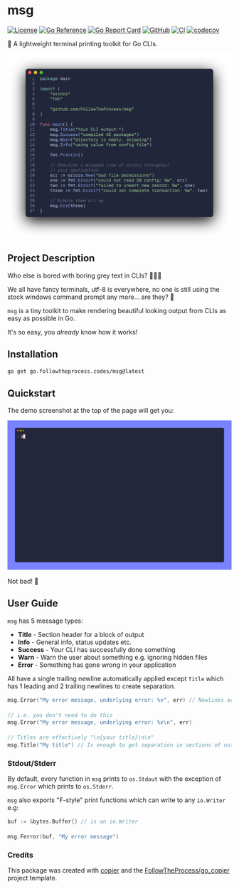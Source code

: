 # msg

[![License](https://img.shields.io/github/license/FollowTheProcess/msg)](https://github.com/FollowTheProcess/msg)
[![Go Reference](https://pkg.go.dev/badge/go.followtheprocess.codes/msg.svg)](https://pkg.go.dev/go.followtheprocess.codes/msg)
[![Go Report Card](https://goreportcard.com/badge/github.com/FollowTheProcess/msg)](https://goreportcard.com/report/github.com/FollowTheProcess/msg)
[![GitHub](https://img.shields.io/github/v/release/FollowTheProcess/msg?logo=github&sort=semver)](https://github.com/FollowTheProcess/msg)
[![CI](https://github.com/FollowTheProcess/msg/workflows/CI/badge.svg)](https://github.com/FollowTheProcess/msg/actions?query=workflow%3ACI)
[![codecov](https://codecov.io/gh/FollowTheProcess/msg/branch/main/graph/badge.svg)](https://codecov.io/gh/FollowTheProcess/msg)

🚀 A lightweight terminal printing toolkit for Go CLIs.

<p align="center">
<img src="https://github.com/FollowTheProcess/msg/raw/main/docs/img/demo.png" alt="demo">
</p>

## Project Description

Who else is bored with boring grey text in CLIs? 🙋🏻‍♂️

We all have fancy terminals, utf-8 is everywhere, no one is still using the stock windows command prompt any more... are they? 🤨

`msg` is a tiny toolkit to make rendering beautiful looking output from CLIs as easy as possible in Go.

It's so easy, you *already* know how it works!

## Installation

```shell
go get go.followtheprocess.codes/msg@latest
```

## Quickstart

The demo screenshot at the top of the page will get you:

<p align="center">
<img src="https://github.com/FollowTheProcess/msg/raw/main/docs/img/demo.gif" alt="output">
</p>

Not bad! 🚀

## User Guide

`msg` has 5 message types:

* **Title** - Section header for a block of output
* **Info** - General info, status updates etc.
* **Success** - Your CLI has successfully done something
* **Warn** - Warn the user about something e.g. ignoring hidden files
* **Error** - Something has gone wrong in your application

All have a single trailing newline automatically applied except `Title` which has 1 leading and 2 trailing newlines to create separation.

```go
msg.Error("My error message, underlying error: %v", err) // Newlines are handled for you

// i.e. you don't need to do this
msg.Error("My error message, underlying error: %v\n", err)

// Titles are effectively "\n{your title}\n\n"
msg.Title("My title") // Is enough to get separation in sections of output
```

### Stdout/Stderr

By default, every function in `msg` prints to `os.Stdout` with the exception of `msg.Error` which prints to `os.Stderr`.

`msg` also exports "F-style" print functions which can write to any `io.Writer` e.g:

```go
buf := &bytes.Buffer{} // is an io.Writer

msg.Ferror(buf, "My error message")
```

### Credits

This package was created with [copier] and the [FollowTheProcess/go_copier] project template.

[copier]: https://copier.readthedocs.io/en/stable/
[FollowTheProcess/go_copier]: https://github.com/FollowTheProcess/go_copier
